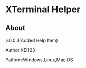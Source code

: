 <h1>XTerminal Helper</h1>
<h2>About</h2>
<p>v.0.0.3(Added Help Item)</p>
<p>Author:XEl123</p>
<p>Patform:Windows,Linux,Mac OS</p>
